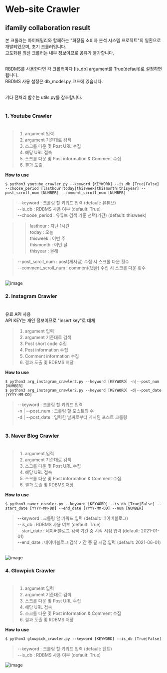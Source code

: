 # Web-site Crawler
## ifamily collaboration result

본 크롤러는 아이패밀리와 함께하는 "화장품 소비자 분석 시스템 프로젝트"의 일환으로 개발되었으며, 초기 크롤러입니다. <br>
고도화된 최신 크롤러는 내부 정보이므로 공유가 불가합니다.<br><br>

RBDMS를 사용한다면 각 크롤러마다 [is_db] argument를 True(default)로 설정하면 됩니다.<br>
RBDMS 사용 설정은 db_model.py 코드에 있습니다.<br><br>

기타 전처리 함수는 utils.py를 참조합니다.<br><br>

### 1. Youtube Crawler<br><br>
>1. argument 입력<br>
>2. argument 기준대로 검색<br>
>3. 스크롤 다운 및 Post URL 수집<br>
>4. 해당 URL 접속<br>
>5. 스크롤 다운 및 Post information & Comment 수집<br>
>6. 결과 도출<br>

**How to use**
```
$ python3 youtube_crawler.py --keyword [KEYWORD] --is_db [True|False] --choose_period [lasthour|today|thisweek|thismonth|thisyear] --post_scroll_num [NUMBER] --comment_scroll_num [NUMBER] 
```
>--keyword : 크롤링 할 키워드 입력 (default: 유튜브)<br>
>--is_db : RDBMS 사용 여부 (default: True)<br>
>--choose_period : 유튜브 검색 기준 선택(기간) (default: thisweek)<br>

>>lasthour : 지난 1시간 <br>
>>today : 오늘 <br>
>>thisweek : 이번 주 <br>
>>thismonth : 이번 달 <br>
>>thisyear : 올해 <br>

>--post_scroll_num : post(게시글) 수집 시 스크롤 다운 횟수<br>
>--comment_scroll_num : comment(댓글) 수집 시 스크롤 다운 횟수<br><br>

![image](https://user-images.githubusercontent.com/75473005/119261303-c1fd4900-bc11-11eb-8ad7-d591a5d1c2c4.png)


### 2. Instagram Crawler<br><br>
유료 API 사용<br>
API KEY는 개인 정보이므로 "insert key"로 대체<br>

>1. argument 입력<br>
>2. argument 기준대로 검색<br>
>3. Post short code 수집<br>
>4. Post information 수집<br>
>5. Comment information 수집<br>
>6. 결과 도출 및 RDBMS 저장<br>

**How to use**
```
$ python3 arg_instagram_crawler2.py --keyword [KEYWORD] -n|--post_num [NUMBER]
$ python3 arg_instagram_crawler2.py --keyword [KEYWORD] -d|--post_date [YYYY-MM-DD]
```
>--keyword : 크롤링 할 키워드 입력<br>
>-n | --post_num : 크롤링 할 포스트의 수<br>
>-d | --post_date : 입력한 날짜로부터 게시된 포스트 크롤링<br><br>

### 3. Naver Blog Crawler<br><br>
>1. argument 입력<br>
>2. argument 기준대로 검색<br>
>3. 스크롤 다운 및 Post URL 수집<br>
>4. 해당 URL 접속<br>
>5. 스크롤 다운 및 Post information & Comment 수집<br>
>6. 결과 도출 및 RDBMS 저장<br>

**How to use**
```
$ python3 naver_crawler.py --keyword [KEYWORD] --is_db [True|False] --start_date [YYYY-MM-DD] --end_date [YYYY-MM-DD] --num [NUMBER]
```
>--keyword : 크롤링 할 키워드 입력 (default: 네이버블로그)<br>
>--is_db : RDBMS 사용 여부 (default: True)<br>
>--start_date : 네이버블로그 검색 기간 중 시작 시점 입력 (default: 2021-01-01)<br>
>--end_date : 네이버블로그 검색 기간 중 끝 시점 입력 (default: 2021-06-01)<br><br>

![image](https://user-images.githubusercontent.com/75473005/119261280-a85c0180-bc11-11eb-910a-0dd27127b48b.png)


### 4. Glowpick Crawler<br><br>
>1. argument 입력<br>
>2. argument 기준대로 검색<br>
>3. 스크롤 다운 및 Post URL 수집<br>
>4. 해당 URL 접속<br>
>5. 스크롤 다운 및 Post information & Comment 수집<br>
>6. 결과 도출 및 RDBMS 저장<br>

**How to use**
```
$ python3 glowpick_crawler.py --keyword [KEYWORD] --is_db [True|False]
```
>--keyword : 크롤링 할 키워드 입력 (default: 틴트)<br>
>--is_db : RDBMS 사용 여부 (default: True)<br>

![image](https://user-images.githubusercontent.com/75473005/119261257-8ebaba00-bc11-11eb-8feb-c6d3f662b8f0.png)

